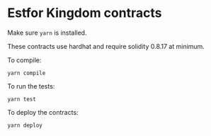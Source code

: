 # Estfor Kingdom contracts

Make sure `yarn` is installed.

These contracts use hardhat and require solidity 0.8.17 at minimum.

To compile:

```shell
yarn compile
```

To run the tests:

```shell
yarn test
```

To deploy the contracts:

```shell
yarn deploy
```
